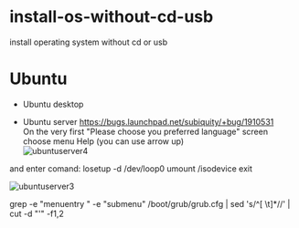 # install-os-without-cd-usb
install operating system without cd or usb


# Ubuntu
- Ubuntu desktop

- Ubuntu server
https://bugs.launchpad.net/subiquity/+bug/1910531 <br>
On the very first "Please choose you preferred language" screen
choose menu Help (you can use arrow up)<br>
![ubuntuserver4](https://user-images.githubusercontent.com/26719371/217416357-c19abcfe-c561-4ae8-b42b-09c932c8e1ee.jpg)

and enter comand:
losetup -d /dev/loop0
umount /isodevice
exit

![ubuntuserver3](https://user-images.githubusercontent.com/26719371/217416304-97c565b2-31e2-4a03-9fca-243f85824fab.jpg)





grep -e "menuentry " -e "submenu" /boot/grub/grub.cfg | sed 's/^[ \t]*//' | cut -d "'" -f1,2





